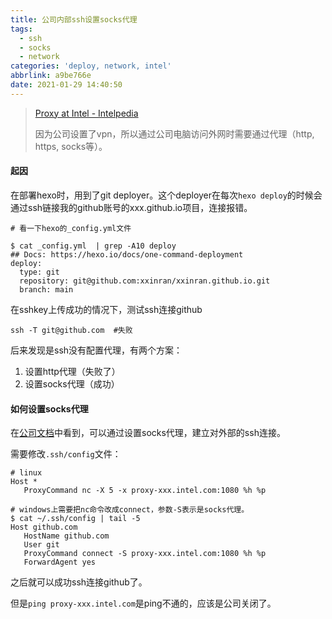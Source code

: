```yaml
---
title: 公司内部ssh设置socks代理
tags:
  - ssh
  - socks
  - network
categories: 'deploy, network, intel'
abbrlink: a9be766e
date: 2021-01-29 14:40:50
---
```


<!-- more -->

> [Proxy at Intel - Intelpedia](https://intelpedia.intel.com/Proxy_at_Intel)
>
> 因为公司设置了vpn，所以通过公司电脑访问外网时需要通过代理（http, https, socks等）。



#### 起因

在部署hexo时，用到了git deployer。这个deployer在每次`hexo deploy`的时候会通过ssh链接我的github账号的xxx.github.io项目，连接报错。

```shell
# 看一下hexo的_config.yml文件

$ cat _config.yml  | grep -A10 deploy
## Docs: https://hexo.io/docs/one-command-deployment
deploy:
  type: git
  repository: git@github.com:xxinran/xxinran.github.io.git
  branch: main
```

在sshkey上传成功的情况下，测试ssh连接github

```shell
ssh -T git@github.com  #失败
```

后来发现是ssh没有配置代理，有两个方案：

1. 设置http代理（失败了）
2. 设置socks代理（成功）

#### 如何设置socks代理

在[公司文档](https://intelpedia.intel.com/Proxy_at_Intel#Using_openssh_to_connect_out_via_SOCKS_proxy)中看到，可以通过设置socks代理，建立对外部的ssh连接。

需要修改`.ssh/config`文件：

```shell
# linux
Host *
   ProxyCommand nc -X 5 -x proxy-xxx.intel.com:1080 %h %p

# windows上需要把nc命令改成connect，参数-S表示是socks代理。
$ cat ~/.ssh/config | tail -5
Host github.com
   HostName github.com
   User git
   ProxyCommand connect -S proxy-xxx.intel.com:1080 %h %p
   ForwardAgent yes
```

之后就可以成功ssh连接github了。

但是`ping proxy-xxx.intel.com`是ping不通的，应该是公司关闭了。